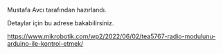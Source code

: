 Mustafa Avcı tarafından hazırlandı.

Detaylar için bu adrese bakabilirsiniz. 

https://www.mikrobotik.com/wp2/2022/06/02/tea5767-radio-modulunu-arduino-ile-kontrol-etmek/


